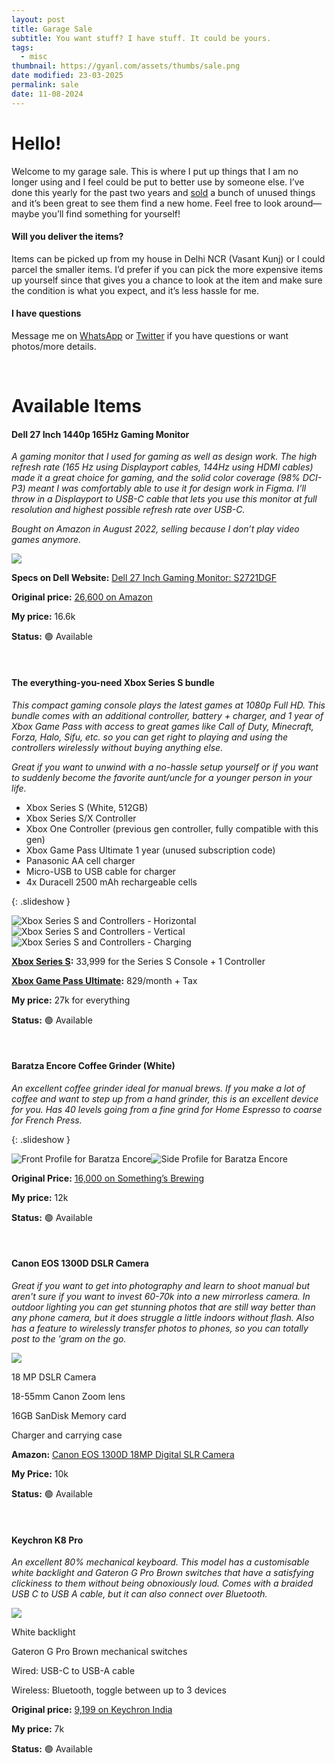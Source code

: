 ```yaml
---
layout: post
title: Garage Sale
subtitle: You want stuff? I have stuff. It could be yours.
tags:
  - misc
thumbnail: https://gyanl.com/assets/thumbs/sale.png
date modified: 23-03-2025
permalink: sale
date: 11-08-2024
---
```


# Hello!

Welcome to my garage sale. This is where I put up things that I am no longer using and I feel could be put to better use by someone else. I’ve done this yearly for the past two years and [sold](https://gyanl.com/sold) a bunch of unused things and it’s been great to see them find a new home. Feel free to look around—maybe you’ll find something for yourself!

#### Will you deliver the items?

Items can be picked up from my house in Delhi NCR (Vasant Kunj) or I could parcel the smaller items. I’d prefer if you can pick the more expensive items up yourself since that gives you a chance to look at the item and make sure the condition is what you expect, and it’s less hassle for me.

#### I have questions

Message me on [WhatsApp](https://api.whatsapp.com/send/?phone=7982121546&text&type=phone_number) or [Twitter](https://twitter.com/gyanl) if you have questions or want photos/more details. 

<br>

# Available Items

#### Dell 27 Inch 1440p 165Hz Gaming Monitor

_A gaming monitor that I used for gaming as well as design work. The high refresh rate (165 Hz using Displayport cables, 144Hz using HDMI cables) made it a great choice for gaming, and the solid color coverage (98% DCI-P3) meant I was comfortably able to use it for design work in Figma. I’ll throw in a Displayport to USB-C cable that lets you use this monitor at full resolution and highest possible refresh rate over USB-C._

_Bought on Amazon in August 2022, selling because I don’t play video games anymore._

![](https://gyanl.com/assets/sale-dell-monitor.jpg)

**Specs on Dell Website:** [Dell 27 Inch Gaming Monitor: S2721DGF](https://www.dell.com/en-us/shop/dell-27-gaming-monitor-s2721dgf/apd/210-axeh/monitors-monitor-accessories)

**Original price:** [26,600 on Amazon](https://www.amazon.in/dp/B08FRH6CVM?ref_=ppx_hzod_title_dt_b_fed_asin_title_0_0)

**My price:** 16.6k

**Status:** 🟢 Available

<br>

#### The everything-you-need Xbox Series S bundle

_This compact gaming console plays the latest games at 1080p Full HD. This bundle comes with an additional controller, battery + charger, and 1 year of Xbox Game Pass with access to great games like Call of Duty, Minecraft, Forza, Halo, Sifu, etc. so you can get right to playing and using the controllers wirelessly without buying anything else._

_Great if you want to unwind with a no-hassle setup yourself or if you want to suddenly become the favorite aunt/uncle for a younger person in your life._

- Xbox Series S (White, 512GB)
- Xbox Series S/X Controller
- Xbox One Controller (previous gen controller, fully compatible with this gen)
- Xbox Game Pass Ultimate 1 year (unused subscription code)
- Panasonic AA cell charger
- Micro-USB to USB cable for charger
- 4x Duracell 2500 mAh rechargeable cells

{: .slideshow }

![Xbox Series S and Controllers - Horizontal](https://gyanl.com/assets/sale-xbox-set-0.jpg)![Xbox Series S and Controllers - Vertical](https://gyanl.com/assets/sale-xbox-set-1.jpg)![Xbox Series S and Controllers - Charging](https://gyanl.com/assets/sale-xbox-set-2.jpg)

**[Xbox Series S](https://www.amazon.in/Xbox-Series-S/dp/B08J89D6BW/ref=sr_1_1_sspa?dib=eyJ2IjoiMSJ9.T0cpfddAxSpQjnQVV_GkJLo6_jI-lxosPv26omc-nRoc7okuL-DllncjMExp7_SjoohszXTMV7QtMSLb8E6mM-IPw9CGXgt57ggBCfnLDCfHMRXvJjwlOaVbnf5FHODblgepoQ93zPFKJt-sWvUwtLZtSiQ4pOME5__6s0tcODajBW-jSgffQ3dnn3x1Gc7X8dDcbwxMJPhD_ICF0XxvBqNndT1zZxMCYbF-fWcf838.YlgVjWK_V0tcSVEm1PA9X0CGDGzWKz-zJbZx015wSOo&dib_tag=se&keywords=xbox%2Bseries%2Bs&qid=1731235086&sr=8-1-spons&sp_csd=d2lkZ2V0TmFtZT1zcF9hdGY&th=1):** 33,999 for the Series S Console + 1 Controller

**[Xbox Game Pass Ultimate](https://www.xbox.com/en-IN/games/store/xbox-game-pass-ultimate/CFQ7TTC0KHS0/0007):** 829/month + Tax

**My price:** 27k for everything

**Status:** 🟢 Available

<br>

#### Baratza Encore Coffee Grinder (White)

*An excellent coffee grinder ideal for manual brews. If you make a lot of coffee and want to step up from a hand grinder, this is an excellent device for you. Has 40 levels going from a fine grind for Home Espresso to coarse for French Press.* 

{: .slideshow }

![Front Profile for Baratza Encore](https://gyanl.com/assets/sale-baratza-encore-0.jpg)![Side Profile for Baratza Encore](https://gyanl.com/assets/sale-baratza-encore-1.jpg)

**Original Price:** [16,000 on Something’s Brewing](https://somethingsbrewing.in/products/baratza-encore?variant=35924357873819)

**My price:** 12k

**Status:** 🟢 Available

<br>

#### Canon EOS 1300D DSLR Camera

*Great if you want to get into photography and learn to shoot manual but aren't sure if you want to invest 60-70k into a new mirrorless camera. In outdoor lighting you can get stunning photos that are still way better than any phone camera, but it does struggle a little indoors without flash. Also has a feature to wirelessly transfer photos to phones, so you can totally post to the 'gram on the go.*

![](https://gyanl.com/assets/sale-dslr.jpg)

18 MP DSLR Camera

18-55mm Canon Zoom lens

16GB SanDisk Memory card

Charger and carrying case

**Amazon:** [Canon EOS 1300D 18MP Digital SLR Camera](https://www.amazon.in/Canon-EOS-1300D-Digital-18-55mm/dp/B01D4EYNUG)

**My Price:** 10k

**Status:** 🟢 Available

<br>

#### Keychron K8 Pro

_An excellent 80% mechanical keyboard. This model has a customisable white backlight and Gateron G Pro Brown switches that have a satisfying clickiness to them without being obnoxiously loud. Comes with a braided USB C to USB A cable, but it can also connect over Bluetooth._

![](https://gyanl.com/assets/sale-keychron-k8-pro.jpg)

White backlight

Gateron G Pro Brown mechanical switches

Wired: USB-C to USB-A cable

Wireless: Bluetooth, toggle between up to 3 devices

**Original price:** [9,199 on Keychron India](https://keychron.in/product/keychron-k8-pro-qmk-via-wireless-mechanical-keyboard/)

**My price:** 7k

**Status:** 🟢 Available

<br>
